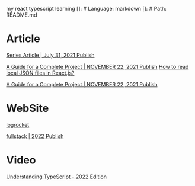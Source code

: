 my react typescript learning
[]: # Language: markdown
[]: # Path: README.md




# Article

[Series Article | July 31, 2021 Publish](https://www.digitalocean.com/community/tutorials/how-to-add-login-authentication-to-react-applications)

[A Guide for a Complete Project | NOVEMBER 22, 2021 Publish](https://www.freecodecamp.org/news/react-js-project-build-a-rick-and-morty-character-wiki/)
[How to read local JSON files in React.js?](https://medium.com/officialrajdeepsingh/how-to-read-local-json-file-in-react-js-564125235fc7)

[A Guide for a Complete Project | NOVEMBER 22, 2021 Publish](https://www.freecodecamp.org/news/react-js-project-build-a-rick-and-morty-character-wiki/)


# WebSite

[logrocket](https://blog.logrocket.com/)

[fullstack | 2022 Publish](https://fullstackopen.com/)



# Video

[Understanding TypeScript - 2022 Edition](https://www.udemy.com/course/understanding-typescript/)
